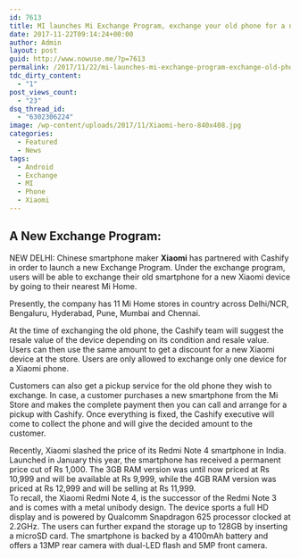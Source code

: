 ```yaml
---
id: 7613
title: MI launches Mi Exchange Program, exchange your old phone for a new one
date: 2017-11-22T09:14:24+00:00
author: Admin
layout: post
guid: http://www.nowuse.me/?p=7613
permalink: /2017/11/22/mi-launches-mi-exchange-program-exchange-old-phone-new-one/
tdc_dirty_content:
  - "1"
post_views_count:
  - "23"
dsq_thread_id:
  - "6302306224"
image: /wp-content/uploads/2017/11/Xiaomi-hero-840x408.jpg
categories:
  - Featured
  - News
tags:
  - Android
  - Exchange
  - MI
  - Phone
  - Xiaomi
---
```

<h2>A New Exchange Program:</h2>
NEW DELHI: Chinese smartphone maker <strong>Xiaomi</strong> has partnered with Cashify in order to launch a new Exchange Program. Under the exchange program, users will be able to exchange their old smartphone for a new Xiaomi device by going to their nearest Mi Home.

Presently, the company has 11 Mi Home stores in country across Delhi/NCR, Bengaluru, Hyderabad, Pune, Mumbai and Chennai.

At the time of exchanging the old phone, the Cashify team will suggest the resale value of the device depending on its condition and resale value. Users can then use the same amount to get a discount for a new Xiaomi device at the store. Users are only allowed to exchange only one device for a Xiaomi phone.

Customers can also get a pickup service for the old phone they wish to exchange. In case, a customer purchases a new smartphone from the Mi Store and makes the complete payment then you can call and arrange for a pickup with Cashify. Once everything is fixed, the Cashify executive will come to collect the phone and will give the decided amount to the customer.
<div class="last3brdiv"></div>
Recently, Xiaomi slashed the price of its Redmi Note 4 smartphone in India. Launched in January this year, the smartphone has received a permanent price cut of Rs 1,000. The 3GB RAM version was until now priced at Rs 10,999 and will be available at Rs 9,999, while the 4GB RAM version was priced at Rs 12,999 and will be selling at Rs 11,999.
<div class="last2brdiv"></div>
<div class="last1brdiv">To recall, the Xiaomi Redmi Note 4, is the successor of the Redmi Note 3 and is comes with a metal unibody design. The device sports a full HD display and is powered by Qualcomm Snapdragon 625 processor clocked at 2.2GHz. The users can further expand the storage up to 128GB by inserting a microSD card. The smartphone is backed by a 4100mAh battery and offers a 13MP rear camera with dual-LED flash and 5MP front camera.</div>